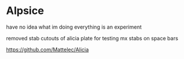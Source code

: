 # Alpsice

have no idea what im doing 
everything is an experiment

removed stab cutouts of alicia plate for testing mx stabs on space bars

https://github.com/Mattelec/Alicia
